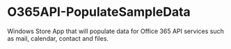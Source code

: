 # O365API-PopulateSampleData
Windows Store App that will populate data for Office 365 API services such as mail, calendar, contact and files.
